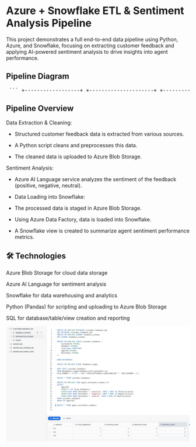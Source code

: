 # Azure + Snowflake ETL & Sentiment Analysis Pipeline
This project demonstrates a full end-to-end data pipeline using Python, Azure, and Snowflake, focusing on extracting customer feedback and applying AI-powered sentiment analysis to drive insights into agent performance.

## Pipeline Diagram

<pre> ``` +------------------+ +---------------------+ +-----------------------+ | | | | | | | Customer | | Azure Blob Storage | | Snowflake | | Feedback +------->| (Staging Area) +------->| (Data Warehouse) | | Data Sources | | | | | | | | | | | +------------------+ +---------------------+ +-----------------------+ | | | | | | v v v +------------------+ +---------------------+ +-----------------------+ | | | | | | | Python Script | | Azure AI Language | | Snowflake Views | | (Data Cleaning | | (Sentiment | | (Agent Sentiment | | & Upload) | | Analysis) | | Performance Metrics) | | | | | | | +------------------+ +---------------------+ +-----------------------+ ``` </pre>

## Pipeline Overview
Data Extraction & Cleaning:

- Structured customer feedback data is extracted from various sources.

- A Python script cleans and preprocesses this data.

- The cleaned data is uploaded to Azure Blob Storage.

Sentiment Analysis:

- Azure AI Language service analyzes the sentiment of the feedback (positive, negative, neutral).

- Data Loading into Snowflake:

- The processed data is staged in Azure Blob Storage.

- Using Azure Data Factory, data is loaded into Snowflake.

- A Snowflake view is created to summarize agent sentiment performance metrics.

## 🛠️ Technologies
Azure Blob Storage for cloud data storage

Azure AI Language for sentiment analysis

Snowflake for data warehousing and analytics

Python (Pandas) for scripting and uploading to Azure Blob Storage

SQL for database/table/view creation and reporting

![Sentiment Analysis Results](https://github.com/andyg-dev/data-analysis-projects/blob/main/azure_ai_snowflake_speech_analytics/snowflake_sql_sentiment_analysis_results.jpg?raw=true)
